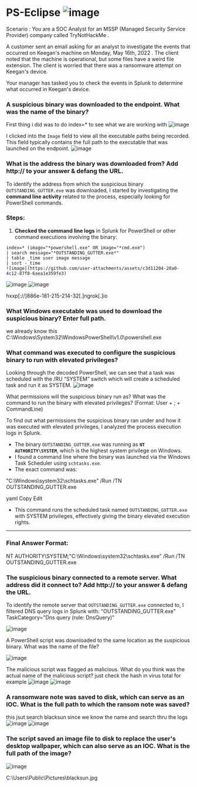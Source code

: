 # PS-Eclipse ![image](https://github.com/user-attachments/assets/28a5becf-d25d-422c-a10d-d5d94c0ac268)



Scenario : You are a SOC Analyst for an MSSP (Managed Security Service Provider) company called TryNotHackMe .

A customer sent an email asking for an analyst to investigate the events that occurred on Keegan's machine on Monday, May 16th, 2022 . The client noted that the machine is operational, but some files have a weird file extension. The client is worried that there was a ransomware attempt on Keegan's device. 

Your manager has tasked you to check the events in Splunk to determine what occurred in Keegan's device. 


### A suspicious binary was downloaded to the endpoint. What was the name of the binary?


First thing i did was to do index=* to see what we are working with
![image](https://github.com/user-attachments/assets/e1b5c88b-d822-4329-9554-5461370b1ecb)


I clicked into the `Image` field to view all the executable paths being recorded. This field typically contains the full path to the executable that was launched on the endpoint.
![image](https://github.com/user-attachments/assets/64bdab34-ede0-49c6-8cdd-b149d924d23f)


### What is the address the binary was downloaded from? Add http:// to your answer & defang the URL.

To identify the address from which the suspicious binary `OUTSTANDING_GUTTER.exe` was downloaded, I started by investigating the **command line activity** related to the process, especially looking for PowerShell commands.

### Steps:

1. **Checked the command line logs** in Splunk for PowerShell or other command executions involving the binary:

```spl
index=* (image="*powershell.exe" OR image="*cmd.exe")
| search message="*OUTSTANDING_GUTTER.exe*"
| table _time user image message
| sort -_time
![image](https://github.com/user-attachments/assets/c3d11204-20a0-4c12-87f8-6aea1e359fe3)
```
![image](https://github.com/user-attachments/assets/69a03c45-180b-4f39-af77-0914b4371e25)
![image](https://github.com/user-attachments/assets/2804ef67-8c4e-41af-ad84-5cdbbee08de6)

hxxp[://]886e-181-215-214-32[.]ngrok[.]io

### What Windows executable was used to download the suspicious binary? Enter full path.

we already know this
C:\Windows\System32\WindowsPowerShell\v1.0\powershell.exe


### What command was executed to configure the suspicious binary to run with elevated privileges?



Looking through the decoded PowerShell, we can see that a task was scheduled with the /RU “SYSTEM” switch which will create a scheduled task and run it as SYSTEM.
![image](https://github.com/user-attachments/assets/1a16c4c7-3180-461e-b6bb-96792438c69f)

What permissions will the suspicious binary run as? What was the command to run the binary with elevated privileges? (Format: User + ; + CommandLine)

To find out what permissions the suspicious binary ran under and how it was executed with elevated privileges, I analyzed the process execution logs in Splunk.

- The binary `OUTSTANDING_GUTTER.exe` was running as **`NT AUTHORITY\SYSTEM`**, which is the highest system privilege on Windows.
- I found a command line where the binary was launched via the Windows Task Scheduler using `schtasks.exe`.
- The exact command was:

"C:\Windows\system32\schtasks.exe" /Run /TN OUTSTANDING_GUTTER.exe

yaml
Copy
Edit

- This command runs the scheduled task named `OUTSTANDING_GUTTER.exe` with SYSTEM privileges, effectively giving the binary elevated execution rights.

---

### Final Answer Format:

NT AUTHORITY\SYSTEM;"C:\Windows\system32\schtasks.exe" /Run /TN OUTSTANDING_GUTTER.exe

### The suspicious binary connected to a remote server. What address did it connect to? Add http:// to your answer & defang the URL.

To identify the remote server that `OUTSTANDING_GUTTER.exe` connected to, I filtered DNS query logs in Splunk with:
"OUTSTANDING_GUTTER.exe" TaskCategory="Dns query (rule: DnsQuery)"

![image](https://github.com/user-attachments/assets/38882229-cee2-48f9-a4c1-c5fcf346cb2b)


A PowerShell script was downloaded to the same location as the suspicious binary. What was the name of the file?


![image](https://github.com/user-attachments/assets/b7f20c71-d8d6-4bfd-aa50-73b39b23d40f)


The malicious script was flagged as malicious. What do you think was the actual name of the malicious script?
just check the hash in virus total for example
![image](https://github.com/user-attachments/assets/ec6235a5-803b-49ec-881e-cb880bf12372)
![image](https://github.com/user-attachments/assets/c2f4bd14-92aa-4c4d-b261-117ec207070f)


### A ransomware note was saved to disk, which can serve as an IOC. What is the full path to which the ransom note was saved?

this jsut search blacksun since we know the name and search thru the logs
![image](https://github.com/user-attachments/assets/e67ee142-a4f1-435a-9a25-0c64e3e789ad)
![image](https://github.com/user-attachments/assets/7017ebf3-d99a-4c32-a71b-d6b513b5b5f4)


### The script saved an image file to disk to replace the user's desktop wallpaper, which can also serve as an IOC. What is the full path of the image?

![image](https://github.com/user-attachments/assets/baf48982-8131-43fa-bc5a-39dac46e6cc5)

C:\Users\Public\Pictures\blacksun.jpg









